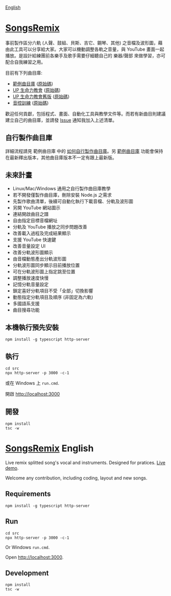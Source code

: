 [English](#songsremix-english)

# [SongsRemix](https://christorng.github.io/SongsRemix/src/)

事前製作區分六軌 (人聲、鼓組、貝斯、吉它、鋼琴、其他) 之音檔及波形圖，藉由此工具可以分享給大家。大家可以機動調整各軌之音量，與 YouTube 畫面一起播放。是設計給練團前各樂手及歌手需要仔細聽自己的 樂器/聲部 來做學習，亦可配合自我練習之用。

目前有下列曲目庫:
* [範例曲目庫](https://christorng.github.io/SongsRemixDemo/) ([原始碼](https://github.com/ChrisTorng/SongsRemixDemo))
* [UP 生命力教會](https://christorng.github.io/UpLifeSongs/) ([原始碼](https://github.com/ChrisTorng/UpLifeSongs))
* [UP 生命力教會舊版](https://christorng.github.io/UpLifeSongsBackup/) ([原始碼](https://github.com/ChrisTorng/UpLifeSongsBackup/))
* [音控訓練](https://christorng.github.io/AudioLeadershipSongs/) ([原始碼](https://github.com/ChrisTorng/AudioLeadershipSongs))

歡迎任何貢獻，包括程式、畫面、自動化工具與教學文件等。而若有新曲目則建議建立自己的曲目庫，並請發 [Issue](https://github.com/ChrisTorng/SongsRemix/issues) 通知我加入上述清單。

## 自行製作曲目庫

詳細流程請見 範例曲目庫 中的 [如何自行製作曲目庫](https://github.com/ChrisTorng/SongsRemixDemo/blob/main/HowTo_zht.md)。另 [範例曲目庫](https://github.com/ChrisTorng/SongsRemixDemo) 功能會保持在最新釋出版本，其他曲目庫版本不一定有跟上最新版。

## 未來計畫

* Linux/Mac/Windows 通用之自行製作曲目庫教學
* 若不開發僅製作曲目庫，刪除安裝 Node.js 之需求
* 先製作歌曲清單，後續可自動化執行下載音檔、分軌及波形圖
* 另開 YouTube 網站圖示
* 連結開啟曲目之譜
* 自由指定目標音檔網址
* 分軌及 YouTube 播放之同步問題改善
* 改善載入過程及完成結果顯示
* 支援 YouTube 快速鍵
* 改善音量設定 UI
* 改善分軌波形圖顯示
* 由音檔動態產出分軌波形圖
* 分軌波形圖同步顯示目前播放位置
* 可在分軌波形圖上指定跳至位置
* 調整播放速度快慢
* 記憶分軌音量設定
* 鎖定喜好分軌項目不受「全部」切換影響
* 動態指定分軌項目及順序 (非固定為六軌)
* 多國語系支援
* 曲目搜尋功能

## 本機執行預先安裝
```
npm install -g typescript http-server
```

## 執行
```
cd src
npx http-server -p 3000 -c-1
```
或在 Windows 上 `run.cmd`.

開啟 [http://localhost:3000](http://localhost:3000)

## 開發
```
npm install
tsc -w
```

# [SongsRemix](https://christorng.github.io/SongsRemix/src/) English

Live remix splitted song's vocal and instruments. Designed for pratices. [Live demo](https://christorng.github.io/SongsRemix/src/).


Welcome any contribution, including coding, layout and new songs.

## Requirements
```
npm install -g typescript http-server
```

## Run
```
cd src
npx http-server -p 3000 -c-1
```
Or Windows `run.cmd`.

Open [http://localhost:3000](http://localhost:3000).

## Development
```
npm install
tsc -w
```